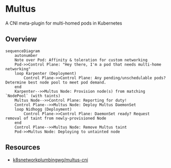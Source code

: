 # Multus

A CNI meta-plugin for multi-homed pods in Kubernetes

## Overview

```mermaid
sequenceDiagram
    autonumber
    Note over Pod: Affinity & toleration for custom networking
    Pod->>Control Plane: "Hey there, I'm a pod that needs multi-home networking"
    loop Karpenter (Deployment)
        Control Plane->>Control Plane: Any pending/unschedulable pods? Determine best node pool to meet pod demand.
    end
    Karpenter-->>Multus Node: Provision node(s) from matching `NodePool` (with taints)
    Multus Node-->>Control Plane: Reporting for duty!
    Control Plane-->>Multus Node: Deploy Multus DaemonSet
    loop Nidhogg (Deployment)
        Control Plane->>Control Plane: DaemonSet ready? Request removal of taint from newly-provisioned Node
    end
    Control Plane-->>Multus Node: Remove Multus taint
    Pod->>Multus Node: Deploying to untainted node
```

## Resources

- [k8snetworkplumbingwg/multus-cni](https://github.com/k8snetworkplumbingwg/multus-cni)
